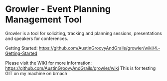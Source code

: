 Growler - Event Planning Management Tool
========================================

Growler is a tool for soliciting, tracking and planning sessions, presentations and speakers for conferences.

Getting Started: https://github.com/AustinGroovyAndGrails/growler/wiki/4.-Getting-Started

Please visit the WIKI for more information: https://github.com/AustinGroovyAndGrails/growler/wiki
This is for testing GIT on my machine on brnach

